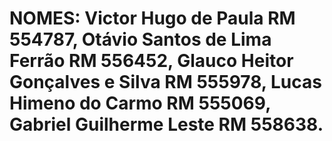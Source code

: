 # NOMES: Victor Hugo de Paula RM 554787, Otávio Santos de Lima Ferrão RM 556452, Glauco Heitor Gonçalves e Silva RM 555978,  Lucas Himeno do Carmo RM 555069, Gabriel Guilherme Leste RM 558638.
